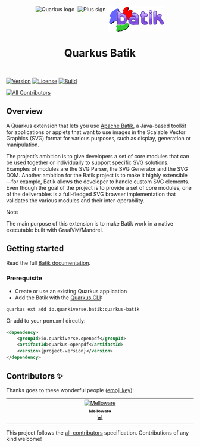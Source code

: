 <div align="center">
  <div style="display: flex; align-items: center; justify-content: center; gap: 8px;">
    <img src="https://raw.githubusercontent.com/quarkiverse/.github/main/assets/images/quarkus.svg" alt="Quarkus logo" style="height: 70px; width: auto;">
    <img src="https://raw.githubusercontent.com/quarkiverse/.github/main/assets/images/plus-sign.svg" alt="Plus sign" style="height: 70px; width: auto;">
    <img src="https://github.com/quarkiverse/quarkus-batik/blob/main/docs/modules/ROOT/assets/images/batik.svg" alt="Batik logo" style="height: 70px; width: auto;">
  </div>

  <h1>Quarkus Batik</h1>
</div>
<br>

[![Version](https://img.shields.io/maven-central/v/io.quarkiverse.batik/quarkus-batik?logo=apache-maven&style=flat-square)](https://search.maven.org/artifact/io.quarkiverse.batik/quarkus-batik)
[![License](https://img.shields.io/badge/License-Apache%202.0-blue.svg?style=flat-square)](https://opensource.org/licenses/Apache-2.0)
[![Build](https://github.com/quarkiverse/quarkus-batik/actions/workflows/build.yml/badge.svg)](https://github.com/quarkiverse/quarkus-batik/actions/workflows/build.yml)

<!-- ALL-CONTRIBUTORS-BADGE:START - Do not remove or modify this section -->
[![All Contributors](https://img.shields.io/badge/all_contributors-1-orange.svg?style=flat-square)](#contributors-)
<!-- ALL-CONTRIBUTORS-BADGE:END -->

## Overview

A Quarkus extension that lets you use [Apache Batik](https://xmlgraphics.apache.org/batik/), a Java-based toolkit for applications or applets that want to use images in the Scalable Vector Graphics (SVG) format for various purposes, such as display, generation or manipulation.

The project’s ambition is to give developers a set of core modules that can be used together or individually to support specific SVG solutions. Examples of modules are the SVG Parser, the SVG Generator and the SVG DOM. Another ambition for the Batik project is to make it highly extensible —for example, Batik allows the developer to handle custom SVG elements. Even though the goal of the project is to provide a set of core modules, one of the deliverables is a full-fledged SVG browser implementation that validates the various modules and their inter-operability.

> [!NOTE]
> The main purpose of this extension is to make Batik work in a native executable built with GraalVM/Mandrel.


## Getting started

Read the full [Batik documentation](https://docs.quarkiverse.io/quarkus-batik/dev/index.html).

### Prerequisite

* Create or use an existing Quarkus application
* Add the Batik with the [Quarkus CLI](https://quarkus.io/guides/cli-tooling):

```bash
quarkus ext add io.quarkiverse.batik:quarkus-batik
```

Or add to your pom.xml directly:

```xml
<dependency>
    <groupId>io.quarkiverse.openpdf</groupId>
    <artifactId>quarkus-openpdf</artifactId>
    <version>{project-version}</version>
</dependency>
```


## Contributors ✨

Thanks goes to these wonderful people ([emoji key](https://allcontributors.org/docs/en/emoji-key)):

<!-- ALL-CONTRIBUTORS-LIST:START - Do not remove or modify this section -->
<!-- prettier-ignore-start -->
<!-- markdownlint-disable -->
<table>
  <tbody>
    <tr>
      <td align="center" valign="top" width="14.28%"><a href="https://melloware.com"><img src="https://avatars.githubusercontent.com/u/4399574?v=4?s=100" width="100px;" alt="Melloware"/><br /><sub><b>Melloware</b></sub></a><br /><a href="https://github.com/quarkiverse/quarkus-batik/commits?author=melloware" title="Code">💻</a></td>
    </tr>
  </tbody>
</table>

<!-- markdownlint-restore -->
<!-- prettier-ignore-end -->

<!-- ALL-CONTRIBUTORS-LIST:END -->

This project follows the [all-contributors](https://github.com/all-contributors/all-contributors) specification. Contributions of any kind welcome!
